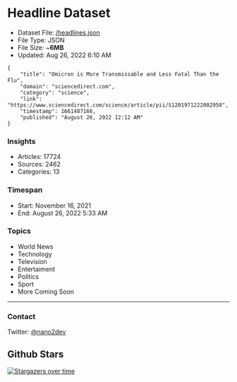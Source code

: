 # Headline Dataset

- Dataset File: [/headlines.json](https://raw.githubusercontent.com/fwd/news/master/headlines.json) 
- File Type: JSON
- File Size: ~**6MB**
- Updated: Aug 26, 2022 6:10 AM

```
{
    "title": "Omicron is More Transmissable and Less Fatal Than the Flu",
    "domain": "sciencedirect.com",
    "category": "science",
    "link": "https://www.sciencedirect.com/science/article/pii/S1201971222002958",
    "timestamp": 1661487166,
    "published": "August 26, 2022 12:12 AM"
}
```

### Insights

- Articles: 17724
- Sources: 2462
- Categories: 13

### Timespan

- Start: November 16, 2021
- End: August 26, 2022 5:33 AM

### Topics

- World News
- Technology
- Television
- Entertaiment
- Politics
- Sport
- More Coming Soon

---

### Contact 

Twitter: [@nano2dev](https://twitter.com/nano2dev)

## Github Stars

[![Stargazers over time](https://starchart.cc/fwd/news.svg)](https://starchart.cc/fwd/news)
	